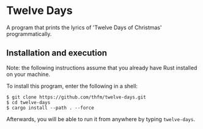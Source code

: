 # Twelve Days

A program that prints the lyrics of 'Twelve Days of Christmas' programmatically.

## Installation and execution

Note: the following instructions assume that you already have Rust installed on your machine.

To install this program, enter the following in a shell:

```console
$ git clone https://github.com/thfm/twelve-days.git
$ cd twelve-days
$ cargo install --path . --force
```

Afterwards, you will be able to run it from anywhere by typing `twelve-days`.
